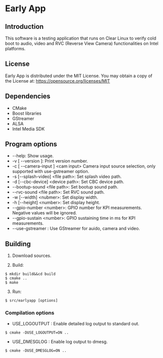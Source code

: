 # Early App

## Introduction
This software is a testing application that runs on Clear Linux to verify
cold boot to audio, video and RVC (Reverse View Camera) functionalities on Intel platforms.


## License
Early App is distributed under the MIT License.
You may obtain a copy of the License at:
https://opensource.org/licenses/MIT


## Dependencies
- CMake
- Boost libraries
- GStreamer
- ALSA
- Intel Media SDK


## Program options
 - --help: Show usage.
 - -v [ --version ]: Print version number.
 - -c [ --camera-input ] &lt;cam input&gt; Camera input source selection, only supported with use-gstreamer option. 
 - -s [--splash-video] &lt;file path&gt;: Set splash video path.
 - -d [--cbc-device] &lt;device path&gt;: Set CBC device path.
 - --bootup-sound &lt;file path&gt;: Set bootup sound path.
 - --rvc-sound &lt;file path&gt;: Set RVC sound path.
 - -w [--width] &lt;nubmer&gt;: Set display width.
 - -h [--height] &lt;number&gt;: Set display height.
 - --gpio-number &lt;number&gt;: GPIO number for KPI measurements. Negative values will be ignored.
 - --gpio-sustain &lt;number&gt;: GPIO sustaining time in ms for KPI measurements.
 - --use-gstreamer : Use GStreamer for auido, camera and video.


## Building

1. Download sources.

2. Build:

  ```shell
  $ mkdir build&&cd build
  $ cmake ..
  $ make
  ```

3. Run:

  ```shell
  $ src/earlyapp [options]
  ```


### Compilation options
 - USE_LOGOUTPUT
 : Enable detailed log output to standard out.
 
  ```shell
  $ cmake -DUSE_LOGOUTPUT=ON ..
  ```

 - USE_DMESGLOG
 : Enable log output to dmesg.
 
  ```shell
  $ cmake -DUSE_DMESGLOG=ON ..
  ```


